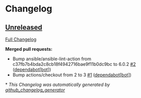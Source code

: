 # Changelog

## [Unreleased](https://github.com/buluma/ansible-role-mozilla_syncserver/tree/HEAD)

[Full Changelog](https://github.com/buluma/ansible-role-mozilla_syncserver/compare/d7ada4e7834cea2dd0131863b240534a3480fa3a...HEAD)

**Merged pull requests:**

- Bump ansible/ansible-lint-action from c37fb7b4bda2c8cb18f4942716bae9f11b0dc9bc to 6.0.2 [\#2](https://github.com/buluma/ansible-role-mozilla_syncserver/pull/2) ([dependabot[bot]](https://github.com/apps/dependabot))
- Bump actions/checkout from 2 to 3 [\#1](https://github.com/buluma/ansible-role-mozilla_syncserver/pull/1) ([dependabot[bot]](https://github.com/apps/dependabot))



\* *This Changelog was automatically generated by [github_changelog_generator](https://github.com/github-changelog-generator/github-changelog-generator)*
